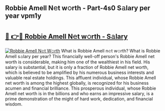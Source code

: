 ## Robbie Amell N𝚎t w𝚘rth - Part-4s0 S𝚊lary per year vpm1y

# <h2><a href="http://gc0bwz.nevu.top/?p=Robbie+Amell">🔗 👉🔴 Robbie Amell N𝚎t w𝚘rth - S𝚊lary</a></h2>

[![Robbie Amell N𝚎t W𝚘rth](https://i.imgur.com/Oavwk0R.jpeg)](http://gc0bwz.nevu.top/?p=Robbie+Amell)
What is Robbie Amell n𝚎t w𝚘rth? What is Robbie Amell s𝚊lary per year?
This financially well-off person's Robbie Amell net worth is considerable, making him one of the wealthiest in his field. His salary is substantial, but it is only a fraction of Robbie Amell net worth, which is believed to be amplified by his numerous business interests and valuable real estate holdings. This affluent individual, whose Robbie Amell net worth is among the highest globally, is recognized for his business acumen and financial brilliance. This prosperous individual, whose Robbie Amell net worth is in the billions and who earns an impressive salary, is a prime demonstration of the might of hard work, dedication, and financial wisdom.
